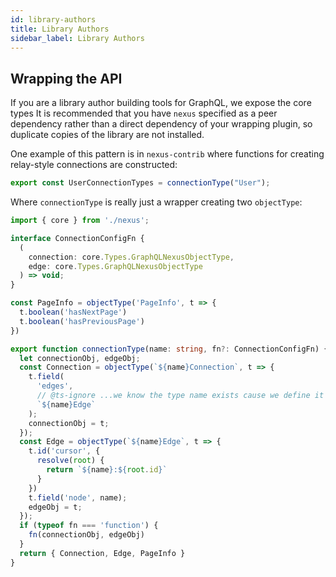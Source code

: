 ```yaml
---
id: library-authors
title: Library Authors
sidebar_label: Library Authors
---
```


## Wrapping the API

If you are a library author building tools for GraphQL, we expose the core types
It is recommended that you have `nexus` specified as a peer dependency rather
than a direct dependency of your wrapping plugin, so duplicate copies of the library are
not installed.

One example of this pattern is in `nexus-contrib` where functions for creating relay-style connections are constructed:

```ts
export const UserConnectionTypes = connectionType("User");
```

Where `connectionType` is really just a wrapper creating two `objectType`:

```ts
import { core } from './nexus';

interface ConnectionConfigFn {
  (
    connection: core.Types.GraphQLNexusObjectType,
    edge: core.Types.GraphQLNexusObjectType
  ) => void;
}

const PageInfo = objectType('PageInfo', t => {
  t.boolean('hasNextPage')
  t.boolean('hasPreviousPage')
})

export function connectionType(name: string, fn?: ConnectionConfigFn) {
  let connectionObj, edgeObj;
  const Connection = objectType(`${name}Connection`, t => {
    t.field(
      'edges',
      // @ts-ignore ...we know the type name exists cause we define it below :)
      `${name}Edge`
    );
    connectionObj = t;
  });
  const Edge = objectType(`${name}Edge`, t => {
    t.id('cursor', {
      resolve(root) {
        return `${name}:${root.id}`
      }
    })
    t.field('node', name);
    edgeObj = t;
  });
  if (typeof fn === 'function') {
    fn(connectionObj, edgeObj)
  }
  return { Connection, Edge, PageInfo }
}
```
